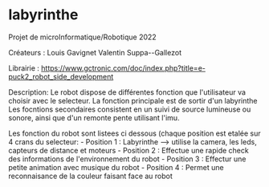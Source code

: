 # labyrinthe

Projet de microInformatique/Robotique 2022

Créateurs : Louis Gavignet 
            Valentin Suppa--Gallezot
            
Librairie : https://www.gctronic.com/doc/index.php?title=e-puck2_robot_side_development

Description: 
    Le robot dispose de différentes fonction que l'utilisateur va choisir avec le selecteur. La fonction principale est de sortir d'un labyrinthe 
    Les focntions secondaires consistent en un suivi de source lumineuse ou sonore, ainsi que d'un remonte pente utilisant l'imu.
    
Les fonction du robot sont listees ci dessous (chaque position est etalée sur 4 crans du selecteur:
      - Position 1 : Labyrinthe --> utilise la camera, les leds, capteurs de distance et moteurs
      - Position 2 : Effectue une rapide check des informations de l'environnement du robot
      - Position 3 : Effectur une petite animation avec musique du robot
      - Position 4 : Permet une reconnaisance de la couleur faisant face au robot 
      
